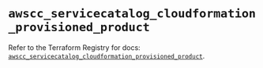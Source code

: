 # `awscc_servicecatalog_cloudformation_provisioned_product`

Refer to the Terraform Registry for docs: [`awscc_servicecatalog_cloudformation_provisioned_product`](https://registry.terraform.io/providers/hashicorp/awscc/0.70.0/docs/resources/servicecatalog_cloudformation_provisioned_product).

